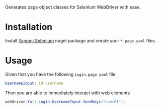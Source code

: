 Generates page object classes for Selenium WebDriver with ease.

# Installation
Install [Yapoml.Selenium](https://www.nuget.org/packages/Yapoml.Selenium) nuget package and create your `*.page.yaml` files.

# Usage
Given that you have the following `Login.page.yaml` file

```yaml
UsernameInput: id username
```

Then you are able to immediately interact with web elements

```csharp
webDriver.Ya().Login.UsernameInput.SendKeys("user01");
```
